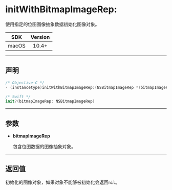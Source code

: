 # initWithBitmapImageRep:

使用指定的位图图像抽象数据初始化图像对象。

| SDK | Version |
|:---:|:---:|
| macOS | 10.4+ |

---

## 声明

```objective-c
/* Objective-C */
- (instancetype)initWithBitmapImageRep:(NSBitmapImageRep *)bitmapImageRep;
```

```swift
/* Swift */
init?(bitmapImageRep: NSBitmapImageRep)
```

---

## 参数

* **bitmapImageRep**

    包含位图数据的图像抽象对象。

---

## 返回值

初始化的图像对象，如果对象不能够被初始化会返回`nil`。